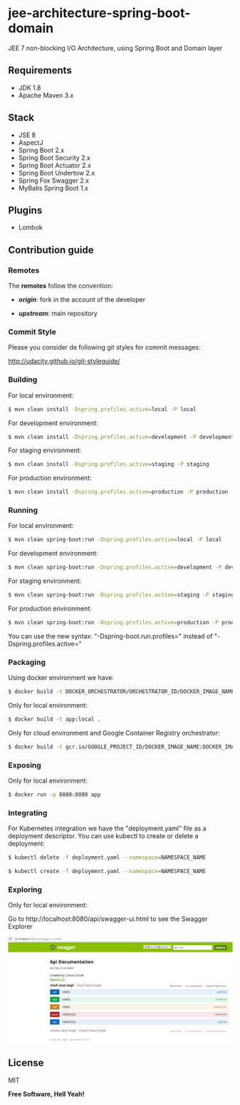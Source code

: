 # jee-architecture-spring-boot-domain
JEE 7 non-blocking I/O Architecture, using Spring Boot and Domain layer

## Requirements

- JDK 1.8
- Apache Maven 3.x

## Stack

- JSE 8
- AspectJ
- Spring Boot 2.x
- Spring Boot Security 2.x
- Spring Boot Actuator 2.x
- Spring Boot Undertow 2.x
- Spring Fox Swagger 2.x
- MyBatis Spring Boot 1.x

## Plugins

- Lombok

## Contribution guide

### Remotes

The **remotes** follow the convention:

- _**origin**_: fork in the account of the developer

- _**upstream**_: main repository

### Commit Style

Please you consider de following git styles for commit messages:

http://udacity.github.io/git-styleguide/

### Building

For local environment:

```sh
$ mvn clean install -Dspring.profiles.active=local -P local
```

For development environment:

```sh
$ mvn clean install -Dspring.profiles.active=development -P development
```

For staging environment:

```sh
$ mvn clean install -Dspring.profiles.active=staging -P staging
```

For production environment:

```sh
$ mvn clean install -Dspring.profiles.active=production -P production
```

### Running

For local environment:

```sh
$ mvn clean spring-boot:run -Dspring.profiles.active=local -P local
```

For development environment:

```sh
$ mvn clean spring-boot:run -Dspring.profiles.active=development -P development
```

For staging environment:

```sh
$ mvn clean spring-boot:run -Dspring.profiles.active=staging -P staging
```

For production environment:

```sh
$ mvn clean spring-boot:run -Dspring.profiles.active=production -P production
```

You can use the new syntax: "-Dspring-boot.run.profiles=" instead of "-Dspring.profiles.active="

### Packaging

Using docker environment we have:

```sh
$ docker build -t DOCKER_ORCHESTRATOR/ORCHESTRATOR_ID/DOCKER_IMAGE_NAME:DOCKER_IMAGE_TAG .
```

Only for local environment:

```sh
$ docker build -t app:local .
```

Only for cloud environment and Google Container Registry orchestrator:

```sh
$ docker build -t gcr.io/GOOGLE_PROJECT_ID/DOCKER_IMAGE_NAME:DOCKER_IMAGE_TAG .
```

### Exposing

Only for local environment:

```sh
$ docker run -p 8080:8080 app
```

### Integrating

For Kubernetes integration we have the "deployment.yaml" file as a deployment descriptor. You can use kubectl to create or delete a deployment:

```sh
$ kubectl delete -f deployment.yaml --namespace=NAMESPACE_NAME
```

```sh
$ kubectl create -f deployment.yaml --namespace=NAMESPACE_NAME
```

### Exploring

Only for local environment:

Go to http://localhost:8080/api/swagger-ui.html to see the Swagger Explorer

![alt tag](https://raw.githubusercontent.com/rpinaa/jee-architecture-spring-boot-domain/master/swagger-api.png)

## License

MIT

**Free Software, Hell Yeah!**
